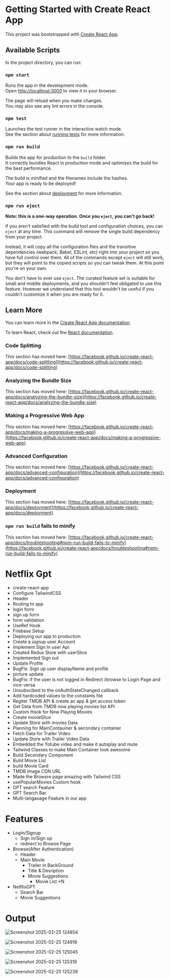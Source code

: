 # Getting Started with Create React App

This project was bootstrapped with [Create React App](https://github.com/facebook/create-react-app).

## Available Scripts

In the project directory, you can run:

### `npm start`

Runs the app in the development mode.\
Open [http://localhost:3000](http://localhost:3000) to view it in your browser.

The page will reload when you make changes.\
You may also see any lint errors in the console.

### `npm test`

Launches the test runner in the interactive watch mode.\
See the section about [running tests](https://facebook.github.io/create-react-app/docs/running-tests) for more information.

### `npm run build`

Builds the app for production to the `build` folder.\
It correctly bundles React in production mode and optimizes the build for the best performance.

The build is minified and the filenames include the hashes.\
Your app is ready to be deployed!

See the section about [deployment](https://facebook.github.io/create-react-app/docs/deployment) for more information.

### `npm run eject`

**Note: this is a one-way operation. Once you `eject`, you can't go back!**

If you aren't satisfied with the build tool and configuration choices, you can `eject` at any time. This command will remove the single build dependency from your project.

Instead, it will copy all the configuration files and the transitive dependencies (webpack, Babel, ESLint, etc) right into your project so you have full control over them. All of the commands except `eject` will still work, but they will point to the copied scripts so you can tweak them. At this point you're on your own.

You don't have to ever use `eject`. The curated feature set is suitable for small and middle deployments, and you shouldn't feel obligated to use this feature. However we understand that this tool wouldn't be useful if you couldn't customize it when you are ready for it.

## Learn More

You can learn more in the [Create React App documentation](https://facebook.github.io/create-react-app/docs/getting-started).

To learn React, check out the [React documentation](https://reactjs.org/).

### Code Splitting

This section has moved here: [https://facebook.github.io/create-react-app/docs/code-splitting](https://facebook.github.io/create-react-app/docs/code-splitting)

### Analyzing the Bundle Size

This section has moved here: [https://facebook.github.io/create-react-app/docs/analyzing-the-bundle-size](https://facebook.github.io/create-react-app/docs/analyzing-the-bundle-size)

### Making a Progressive Web App

This section has moved here: [https://facebook.github.io/create-react-app/docs/making-a-progressive-web-app](https://facebook.github.io/create-react-app/docs/making-a-progressive-web-app)

### Advanced Configuration

This section has moved here: [https://facebook.github.io/create-react-app/docs/advanced-configuration](https://facebook.github.io/create-react-app/docs/advanced-configuration)

### Deployment

This section has moved here: [https://facebook.github.io/create-react-app/docs/deployment](https://facebook.github.io/create-react-app/docs/deployment)

### `npm run build` fails to minify

This section has moved here: [https://facebook.github.io/create-react-app/docs/troubleshooting#npm-run-build-fails-to-minify](https://facebook.github.io/create-react-app/docs/troubleshooting#npm-run-build-fails-to-minify)






# Netflix Gpt

- create-react-app
- Configure TailwindCSS
- Header
- Routing to app
- login form
- sign up form
- form validation
- UseRef Hook
- Firebase Setup
- Deploying our app to production
- Create a signup user Account
- Implement Sign In user Api
- Created Redux Store with userSlice
- Implemented Sign out
- Update Profile
- BugFix: Sign up user displayName and profile
- picture update
- BugFix: if the user is not logged in Redirect /browse to Login Page and vice-versa
- Unsubscibed to the onAuthStateChanged callback
- Add hardcoded values to the constants file
- Regiter TMDB API & create an app & get access token
- Get Data from TMDB now playing movies list API
- Custom Hook for Now Playing Movies
- Create movieSlice
- Update Store with movies Data
- Planning for MainContauiner & secondary container
- Fetch Data for Trailer Video
- Update Store with Trailer Video Data
- Embedded the Yotube video and make it autoplay and mute
- Tailwind Classes to make Main Container look awesome
- Build Secondary Component
- Build Movie List
- build Movie Card
- TMDB Image CDN URL
- Made the Browsre page amazing with Tailwind CSS
- usePopularMovies Custom hook
- GPT search Feature  
- GPT Search Bar
- Multi-langauage Feature in our app


# Features
- Login/Signup
    - Sign in/Sign up
    - redirect to Browse Page
- Browse(After Authentication)
    - Header
    - Main Movie
        - Trailer in BackGround
        - Title & Desription
        - Movie Suggestions
            - Movie List *N
- NetflixGPT
    - Search Bar
    - Movie Suggestions

# Output
 
![Screenshot 2025-02-25 124854](https://github.com/user-attachments/assets/c8213960-a6f6-4b73-b203-51af7bbdc622)

![Screenshot 2025-02-25 124918](https://github.com/user-attachments/assets/dced1157-868a-42e8-88f0-f4c035c3277a)

![Screenshot 2025-02-25 125045](https://github.com/user-attachments/assets/4174ffe2-c318-4fd8-83da-4e1a1e635aaf)

![Screenshot 2025-02-25 125319](https://github.com/user-attachments/assets/6678ce73-f7cf-4eec-a9d1-fa3e89995b24)

![Screenshot 2025-02-25 125239](https://github.com/user-attachments/assets/7de5e4b6-79c1-41d9-87e8-588820c9d45c)
